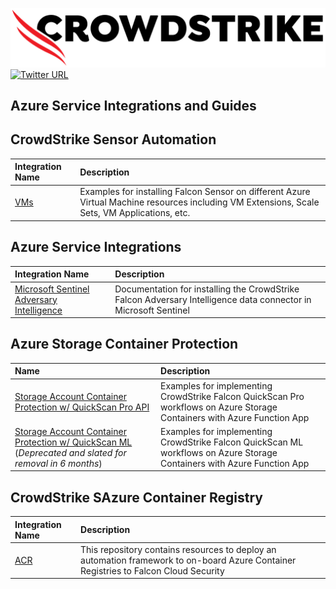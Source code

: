 ![CrowdStrike Falcon](https://raw.githubusercontent.com/CrowdStrike/falconpy/main/docs/asset/cs-logo.png) [![Twitter URL](https://img.shields.io/twitter/url?label=Follow%20%40CrowdStrike&style=social&url=https%3A%2F%2Ftwitter.com%2FCrowdStrike)](https://twitter.com/CrowdStrike)<br/>

## Azure Service Integrations and Guides

## CrowdStrike Sensor Automation

| Integration Name | Description |
|:-|:-|
| [VMs](https://github.com/CrowdStrike/azure-falcon-vm-protection) | Examples for installing Falcon Sensor on different Azure Virtual Machine resources including VM Extensions, Scale Sets, VM Applications, etc. |

## Azure Service Integrations

| Integration Name | Description |
|:-|:-|
| [Microsoft Sentinel Adversary Intelligence](adversary-intelligence) | Documentation for installing the CrowdStrike Falcon Adversary Intelligence data connector in Microsoft Sentinel |

## Azure Storage Container Protection

| Name | Description |
|:-|:-|
| [Storage Account Container Protection w/ QuickScan Pro API](https://github.com/CrowdStrike/cloud-storage-protection) | Examples for implementing CrowdStrike Falcon QuickScan Pro workflows on Azure Storage Containers with Azure Function App  |
| [Storage Account Container Protection w/ QuickScan ML](https://github.com/CrowdStrike/azure-storage-account-container-protection) (*Deprecated and slated for removal in 6 months*) | Examples for implementing CrowdStrike Falcon QuickScan ML workflows on Azure Storage Containers with Azure Function App  |

## CrowdStrike SAzure Container Registry

| Integration Name | Description |
|:-|:-|
| [ACR](https://github.com/mikedzikowski/Cloud-Azure/blob/main/acr/README.MD) | This repository contains resources to deploy an automation framework to on-board Azure Container Registries to Falcon Cloud Security |
